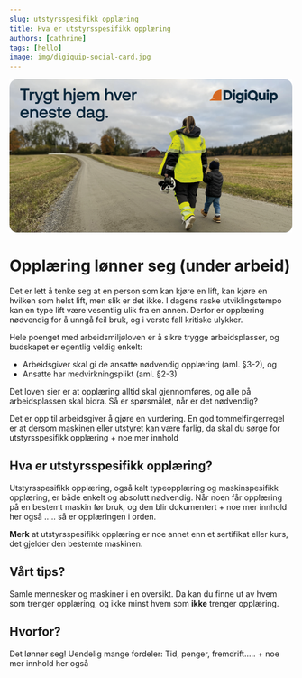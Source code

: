 ```yaml
---
slug: utstyrsspesifikk opplæring
title: Hva er utstyrsspesifikk opplæring
authors: [cathrine]
tags: [hello]
image: img/digiquip-social-card.jpg
---
```


![trygt hjem](./trygt-hjem.png)

# Opplæring lønner seg (under arbeid)

Det er lett å tenke seg at en person som kan kjøre en lift, kan kjøre en hvilken som helst lift, men slik er det ikke. I dagens raske utviklingstempo kan en type lift være vesentlig ulik fra en annen. Derfor er opplæring nødvendig for å unngå feil bruk, og i verste fall kritiske ulykker.
<!-- truncate -->

Hele poenget med arbeidsmiljøloven er å sikre trygge arbeidsplasser, og budskapet er egentlig veldig enkelt:
+ Arbeidsgiver skal gi de ansatte nødvendig opplæring (aml. §3-2), og 
+ Ansatte har medvirkningsplikt (aml. §2-3)

Det loven sier er at opplæring alltid skal gjennomføres, og alle på arbeidsplassen skal bidra. Så er spørsmålet, når er det nødvendig?

Det er opp til arbeidsgiver å gjøre en vurdering. En god tommelfingerregel er at dersom maskinen eller utstyret kan være farlig, da skal du sørge for utstyrsspesifikk opplæring + noe mer innhold

## Hva er utstyrsspesifikk opplæring?
<!-- truncate -->
Utstyrsspesifikk opplæring, også kalt typeopplæring og maskinspesifikk opplæring, er både enkelt og absolutt nødvendig. Når noen får opplæring på en bestemt maskin før bruk, og den blir dokumentert + noe mer innhold her også ..... så er opplæringen i orden.

**Merk** at utstyrsspesifikk opplæring er noe annet enn et sertifikat eller kurs, det gjelder den bestemte maskinen. 

## Vårt tips?
Samle mennesker og maskiner i en oversikt. Da kan du finne ut av hvem som trenger opplæring, og ikke minst hvem som **ikke** trenger opplæring. 

## Hvorfor?
Det lønner seg! Uendelig mange fordeler: Tid, penger, fremdrift..... + noe mer innhold her også